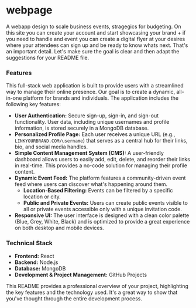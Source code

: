 # webpage
A webapp design to scale business events, stragegics for budgeting. On this site you can create your account and start showcasing your brand + if you need to handle and event you can create a digital flyer at your desires where your attendees can sign up and be ready to know whats next.
That's an important detail. Let's make sure the goal is clear and then adapt the suggestions for your README file.

### Features

This full-stack web application is built to provide users with a streamlined way to manage their online presence. Our goal is to create a dynamic, all-in-one platform for brands and individuals. The application includes the following key features:

* **User Authentication:** Secure sign-up, sign-in, and sign-out functionality. User data, including unique usernames and profile information, is stored securely in a MongoDB database.
* **Personalized Profile Page:** Each user receives a unique URL (e.g., `LINKYOURBRAND.COM/username`) that serves as a central hub for their links, bio, and social media handles.
* **Simple Content Management System (CMS):** A user-friendly dashboard allows users to easily add, edit, delete, and reorder their links in real-time. This provides a no-code solution for managing their profile content.
* **Dynamic Event Feed:** The platform features a community-driven event feed where users can discover what's happening around them.
    * **Location-Based Filtering:** Events can be filtered by a specific location or city.
    * **Public and Private Events:** Users can create public events visible to all or private events accessible only with a unique invitation code.
* **Responsive UI:** The user interface is designed with a clean color palette (Blue, Grey, White, Black) and is optimized to provide a great experience on both desktop and mobile devices.

### Technical Stack

* **Frontend:** React
* **Backend:** Node.js
* **Database:** MongoDB
* **Development & Project Management:** GitHub Projects

This README provides a professional overview of your project, highlighting the key features and the technology used. It's a great way to show that you've thought through the entire development process.
